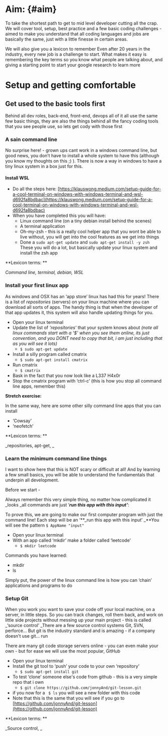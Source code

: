 



# Aim: {#aim}

To take the shortest path to get to mid level developer cutting all the crap. We will cover tool, setup, best practice and a few basic coding challenges - aimed to make you understand that all coding languages and jobs are basically the same, just with a little finesse in certain areas.

We will also give you a lexicon to remember Even after 20 years in the industry, every new job is a challenge to start. What makes it easy is remembering the key terms so you know what people are talking about, and giving a starting point to start your google research to learn more


# 


# Setup and getting comfortable


## Get used to the basic tools first 

Behind all dev roles, back-end, front-end, devops all of it all use the same few basic things, they are also the things behind all the fancy coding tools that you see people use, so lets get cody with those first


### 


### A sain command line

No surprise here! - grown ups cant work in a windows command line, but good news, you don’t have to install a whole system to have this (although you know my thoughts on this ;) ). There is now a way in windows to have a tiny linux system in a box just for this.


#### Install WSL



* Do all the steps here: [https://klauswong.medium.com/setup-guide-for-a-cool-terminal-on-windows-with-windows-terminal-and-wsl-d692fa8bdbac](https://klauswong.medium.com/setup-guide-for-a-cool-terminal-on-windows-with-windows-terminal-and-wsl-d692fa8bdbac) 
* When you have completed this you will have:
    *  Linux command line (on a tiny debian install behind the scenes)
    * A terminal application
    * Oh-my-zsh - this is a really cool helper app that you wont be able to live without, you will get into the cool features as we get into things
    * Done a `sudo apt-get update` and `sudo apt-get install -y zsh` These you will do a lot, but basically update your linux system and install the zsh app

**Lexicon terms: **

_Command line, terminal, debian, WSL_


### 


### Install your first linux app 
As windows and OSX has an ‘app store’ linux has had this for years! There is a list of _repositories_ (servers) on your linux machine where you can download all sorts of apps. The handy thing is that when the developer of that app updates it, this system will also handle updating things for you.



* Open your linux terminal
* Update the list of _‘repositories’_ that your system knows about _(note all linux commands start with a ‘$’ when you see them online, its just convention, and you DONT need to copy that bit, i am just including that as you will see it lots)_
    * <code>$ sudo apt-get update<em> </em></code>
* Install a silly program called cmatrix
    * <code>$ sudo apt-get install cmatrix</code> 
* Run cmatrix
    * <code>$ cmatrix</code> 
* Bask in the fact that you now look like a L337 H4x0r
* Stop the cmatrix program with ‘ctrl-c’ (this is how you stop all command line apps, remember this)

<strong>Stretch exercise:</strong>

In the same way, here are some other silly command line apps that you can install



* ‘Cowsay’
* ‘neofetch’

**Lexicon terms: **

_repositories, apt-get, _


### 


### Learn the minimum command line things  

I want to show here that this is NOT scary or difficult at all! And by learning a few small basics, you will be able to understand the fundamentals that underpin all development. 

Before we start - 

Always remember this very simple thing, no matter how complicated it _looks _all commands are just ‘**_run this app with this input’_**:

To prove this, we are going to make our first computer program with just the command line! Each step will be an ‘**_run this app with this input’ _**You will see the pattern `$ AppName "input"`



* Open your linux terminal
* With an app called ‘mkdir’ make a folder called ‘leetcode’
    * `$ mkdir leetcode`

Commands you have learned:



* mkdir
* ls

Simply put, the power of the linux command line is how you can ‘chain’ applications and programs to do 


### 


### Setup Git

When you work you want to save your code off your local machine, on a server, in little steps. So you can track changes, roll them back, and work on little side projects without messing up your main project - this is called _‘source control’ _There are a few source control systems Git, SVN, perforce… But git is the industry standard and is amazing - if a company doesn't use git… run

There are many git code storage servers online - you can even make your own - but for ease we will use the most popular, GitHub



* Open your linux terminal
* Install the git tool to ‘push’ your code to your own ‘repository’
    * `$ sudo apt-get install git`
* To test ‘clone’ someone else's code from github - this is a very simple repo that i own
    * `$ git clone https://github.com/jonnyAnd/git-lesson.git`
* if you now for a ` $ ls` you will see a new folder with this code
* Note that this is the same that you will see if you go to [https://github.com/jonnyAnd/git-lesson](https://github.com/jonnyAnd/git-lesson)

**Lexicon terms: **

_Source control, _

